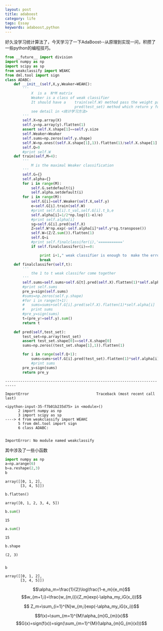 ```yaml
---
layout: post
title: adaboost
category: life
tags: Essay
keywords: adaboost,python
---
```


好久没学习统计算法了，今天学习了一下AdaBoost--从原理到实现一问，积攒了一些python的编程技巧。


```python
from __future__ import division
import numpy as np
import scipy as sp
from weakclassify import WEAKC
from dml.tool import sign
class ADABC:
	def __init__(self,X,y,Weaker=WEAKC):
		'''
		    X  is a  N*M matrix
			Weaker is a class of weak classifier
			It should have a 	train(self.W) method pass the weight parameter to train
								pred(test_set) method which return y formed by 1 or -1
			see detail in <统计学习方法>
		'''
		self.X=np.array(X)
		self.y=np.array(y).flatten(1)
		assert self.X.shape[1]==self.y.size
		self.Weaker=Weaker
		self.sums=np.zeros(self.y.shape)
		self.W=np.ones((self.X.shape[1],1)).flatten(1)/self.X.shape[1]   #产生权属的感觉1/p
		self.Q=0
		#print self.W
	def train(self,M=4):
		'''
			M is the maximal Weaker classification
		'''
		self.G={}
		self.alpha={}
		for i in range(M):
			self.G.setdefault(i)
			self.alpha.setdefault(i)
		for i in range(M):
			self.G[i]=self.Weaker(self.X,self.y)
			e=self.G[i].train(self.W)
			#print self.G[i].t_val,self.G[i].t_b,e
			self.alpha[i]=1/2*np.log((1-e)/e)
			#print self.alpha[i]
			sg=self.G[i].pred(self.X)
			Z=self.W*np.exp(-self.alpha[i]*self.y*sg.transpose())
			self.W=(Z/Z.sum()).flatten(1)
			self.Q=i
			#print self.finalclassifer(i),'==========='
			if self.finalclassifer(i)==0:

				print i+1," weak classifier is enough to  make the error to 0"
				break
	def finalclassifer(self,t):
		'''
			the 1 to t weak classifer come together
		'''
		self.sums=self.sums+self.G[t].pred(self.X).flatten(1)*self.alpha[t]
		#print self.sums
		pre_y=sign(self.sums)
		#sums=np.zeros(self.y.shape)
		#for i in range(t+1):
		#	sums=sums+self.G[i].pred(self.X).flatten(1)*self.alpha[i]
		#	print sums
		#pre_y=sign(sums)
		t=(pre_y!=self.y).sum()
		return t
		
	def pred(self,test_set):
		test_set=np.array(test_set)
		assert test_set.shape[0]==self.X.shape[0]
		sums=np.zeros((test_set.shape[1],1)).flatten(1)

		for i in range(self.Q+1):
			sums=sums+self.G[i].pred(test_set).flatten(1)*self.alpha[i]
			#print sums
		pre_y=sign(sums)
		return pre_y
```


    ---------------------------------------------------------------------------

    ImportError                               Traceback (most recent call last)

    <ipython-input-35-f7b01b235d75> in <module>()
          2 import numpy as np
          3 import scipy as sp
    ----> 4 from weakclassify import WEAKC
          5 from dml.tool import sign
          6 class ADABC:


    ImportError: No module named weakclassify


其中涉及了一些小函数


```python
import numpy as np
a=np.arange(6)
b=a.reshape(2,3)
b
```




    array([[0, 1, 2],
           [3, 4, 5]])




```python
b.flatten()
```




    array([0, 1, 2, 3, 4, 5])




```python
b.sum()
```




    15




```python
a.sum()
```




    15




```python
b.shape
```




    (2, 3)




```python

```


```python
b

```




    array([[0, 1, 2],
           [3, 4, 5]])

<script type="text/javascript" async
  src="https://cdn.mathjax.org/mathjax/latest/MathJax.js?config=TeX-MML-AM_CHTML">

</script>
$$\alpha_m=\frac{1}{2}\log\frac{1-e_m}{e_m}$$
$$w_{m+1,i}=\frac{w_{m,i}}{Z_m}exp(-\alpha_my_iG(x_i))$$

$$  Z_m=\sum_{i=1}^{N}w_{m,i}exp(-\alpha_my_iG(x_i))$$

$$f(x)=\sum_{m=1}^{M}\alpha_{m}G_{m}(x)$$
$$G(x)=sign(f(x))=sign(\sum_{m=1}^{M}(\alpha_{m}G_{m}(x)))$$


```python

```
